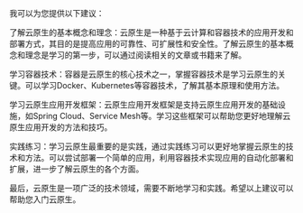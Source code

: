 我可以为您提供以下建议：

了解云原生的基本概念和理念：云原生是一种基于云计算和容器技术的应用开发和部署方式，其目的是提高应用的可靠性、可扩展性和安全性。了解云原生的基本概念和理念是学习的第一步，可以通过阅读相关的文章或书籍来了解。

学习容器技术：容器是云原生的核心技术之一，掌握容器技术是学习云原生的关键。可以学习Docker、Kubernetes等容器技术，了解其基本原理和使用方法。

学习云原生应用开发框架：云原生应用开发框架是支持云原生应用开发的基础设施，如Spring Cloud、Service Mesh等。学习这些框架可以帮助您更好地理解云原生应用开发的方法和技巧。

实践练习：学习云原生最重要的是实践，通过实践练习可以更好地掌握云原生的技术和方法。可以尝试部署一个简单的应用，利用容器技术实现应用的自动化部署和扩展，进一步了解云原生的各个方面。

最后，云原生是一项广泛的技术领域，需要不断地学习和实践。希望以上建议可以帮助您入门云原生。